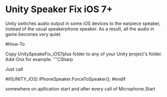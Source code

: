 # Unity Speaker Fix iOS 7+

Unity switches audio output in some iOS devices to the earpiece speaker, instead of the usual speakerphone speaker. As a result, all the audio in game becomes very quiet.

#How-To

Copy UnitySpeakeFix_iOS7plus folder to any of your Unity project's folder. Add-Ons for example. 
'''CSharp

Just call

#if(UNITY_IOS)
iPhoneSpeaker.ForceToSpeaker();
#endif

somewhere on apllication start and after every call of Microphone.Start
